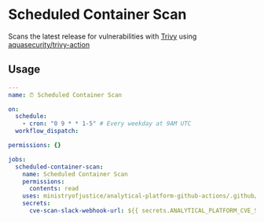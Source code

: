 # Scheduled Container Scan

Scans the latest release for vulnerabilities with [Trivy](https://github.com/aquasecurity/trivy) using [aquasecurity/trivy-action](https://github.com/aquasecurity/trivy-action)

## Usage

```yaml
---
name: ⏰ Scheduled Container Scan

on:
  schedule:
    - cron: "0 9 * * 1-5" # Every weekday at 9AM UTC
  workflow_dispatch:

permissions: {}

jobs:
  scheduled-container-scan:
    name: Scheduled Container Scan
    permissions:
      contents: read
    uses: ministryofjustice/analytical-platform-github-actions/.github/workflows/reusable-scheduled-container-scan.yml@main
    secrets:
      cve-scan-slack-webhook-url: ${{ secrets.ANALYTICAL_PLATFORM_CVE_SCAN_SLACK_WEBHOOK_URL }}
```
